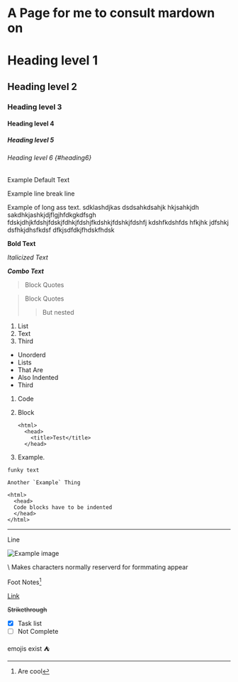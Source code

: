 # A Page for me to consult mardown on

# Heading level 1

## Heading level 2

### Heading level 3

#### Heading level 4

##### Heading level 5

###### Heading level 6 {#heading6}

Example Default Text

Example line 
break line

Example of long ass text. sdklashdjkas dsdsahkdsahjk hkjsahkjdh sakdhkjashkjdjflgjhfdkgkdfsgh fdskjdhjkfdshjfdskjfdhkjfdshjfkdshkjfdshkjfdshfj kdshfkdshfds hfkjhk jdfshkj dsfhkjdhsfkdsf dfkjsdfdkjfhdskfhdsk

**Bold Text**

*Italicized Text*

***Combo Text***

> Block Quotes

> Block Quotes
>
>> But nested


1. List
1. Text
1. Third

- Unorderd
- Lists
 - That Are
 - Also Indented
- Third

1.  Code
2.  Block

        <html>
          <head>
            <title>Test</title>
          </head>

3. Example.

`funky text`

```Another `Example` Thing```

    <html>
      <head>
      Code blocks have to be indented
      </head>
    </html>

---

Line


![Example image](https://www.google.com/images/branding/googlelogo/1x/googlelogo_color_272x92dp.png)


\\ Makes characters normally reserverd for formmating appear

Foot Notes[^arse]


[^arse]: Are cool

[Link](#heading6)

~~Strikethrough~~

- [x] Task list
- [ ] Not Complete

emojis exist :tent: